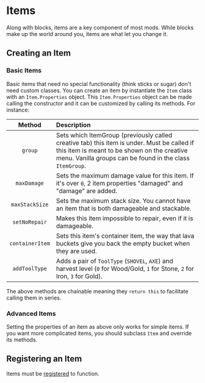 Items
=====

Along with blocks, items are a key component of most mods. While blocks make up the world around you, items are what let you change it.

Creating an Item
----------------

### Basic Items

Basic items that need no special functionality (think sticks or sugar) don't need custom classes. You can create an item by instantiate the `Item` class with an `Item.Properties` object. This `Item.Properties` object can be made calling the constructor and it can be customized by calling its methods. For instance:

|         Method         |                  Description                  |
|:----------------------:|:----------------------------------------------|
|         `group`        | Sets which ItemGroup (previously called creative tab) this item is under. Must be called if this item is meant to be shown on the creative menu. Vanilla groups can be found in the class `ItemGroup`. |
|       `maxDamage`      | Sets the maximum damage value for this item. If it's over `0`, 2 item properties "damaged" and "damage" are added. |
|     `maxStackSize`     | Sets the maximum stack size. You cannot have an item that is both damageable and stackable. |
|      `setNoRepair`     | Makes this item impossible to repair, even if it is damageable. |
|     `containerItem`    | Sets this item's container item, the way that lava buckets give you back the empty bucket when they are used. |
|      `addToolType`     | Adds a pair of `ToolType` (`SHOVEL`, `AXE`) and harvest level (`0` for Wood/Gold, `1` for Stone, `2` for Iron, `3` for Gold). |

The above methods are chainable meaning they `return this` to facilitate calling them in series.

### Advanced Items

Setting the properties of an item as above only works for simple items. If you want more complicated items, you should subclass `Item` and override its methods.

Registering an Item
-------------------

Items must be [registered][registering] to function.

[registering]: ../concepts/registries.md#methods-for-registering
